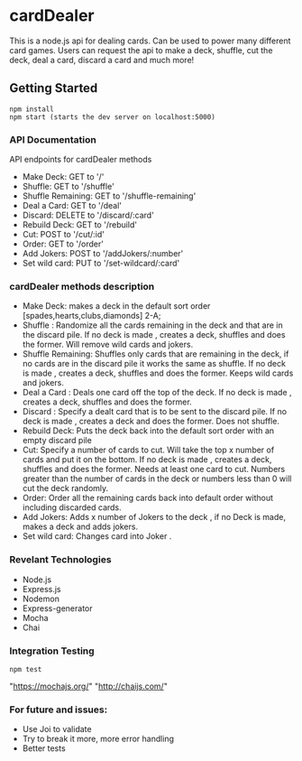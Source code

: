 # cardDealer 
This is a node.js api for dealing cards. Can be used to power many different card games. Users can request the api to make a deck, shuffle, cut the deck, deal a card, discard a card and much more!


## Getting Started

```
npm install
npm start (starts the dev server on localhost:5000)
```


### API Documentation

API endpoints for cardDealer methods
* Make Deck:            GET to '/' 
* Shuffle:              GET to '/shuffle' 
* Shuffle Remaining:    GET to '/shuffle-remaining' 
* Deal a Card:          GET to '/deal' 
* Discard:              DELETE to '/discard/:card'  
* Rebuild Deck:         GET to '/rebuild' 
* Cut:                  POST to '/cut/:id' 
* Order:                GET to '/order' 
* Add Jokers:           POST to '/addJokers/:number' 
* Set wild card:        PUT to '/set-wildcard/:card' 


### cardDealer methods description

* Make Deck: makes a deck in the default sort order [spades,hearts,clubs,diamonds] 2-A;
* Shuffle : Randomize all the cards remaining in the deck and that are in the discard pile. If no deck is made , creates a deck, shuffles and does the former. Will remove wild cards and jokers.
* Shuffle Remaining: Shuffles only cards that are remaining in the deck, if no cards are in the discard pile it works the same as shuffle. If no deck is made , creates a deck, shuffles and does the former. Keeps wild cards and jokers.
* Deal a Card : Deals one card off the top of the deck. If no deck is made , creates a deck, shuffles and does the former.
* Discard : Specify a dealt card that is to be sent to the discard pile. If no deck is made , creates a deck and does the former. Does not shuffle.
* Rebuild Deck: Puts the deck back into the default sort order with an empty discard pile
* Cut: Specify a number of cards to cut. Will take the top x number of cards and put it on the bottom. If no deck is made , creates a deck, shuffles and does the former. Needs at least one card to cut. Numbers greater than the number of cards in the deck or numbers less than 0 will cut the deck randomly.
* Order: Order all the remaining cards back into default order without including discarded cards.
* Add Jokers: Adds x number of Jokers to the deck , if no Deck is made, makes a deck and adds jokers.
* Set wild card: Changes card into Joker .


### Revelant Technologies

* Node.js
* Express.js
* Nodemon
* Express-generator
* Mocha
* Chai


### Integration Testing 

```
npm test
```


"https://mochajs.org/"  "http://chaijs.com/"


### For future and issues:
* Use Joi to validate
* Try to break it more, more error handling
* Better tests
